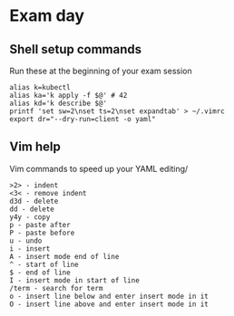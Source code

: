 # Exam day

## Shell setup commands
Run these at the beginning of your exam session
```
alias k=kubectl
alias ka='k apply -f $@' # 42
alias kd='k describe $@'
printf 'set sw=2\nset ts=2\nset expandtab' > ~/.vimrc
export dr="--dry-run=client -o yaml"
```

## Vim help
Vim commands to speed up your YAML editing/
```
>2> - indent
<3< - remove indent
d3d - delete 
dd - delete
y4y - copy
p - paste after
P - paste before
u - undo
i - insert
A - insert mode end of line
^ - start of line
$ - end of line
I - insert mode in start of line
/term - search for term
o - insert line below and enter insert mode in it
O - insert line above and enter insert mode in it
```